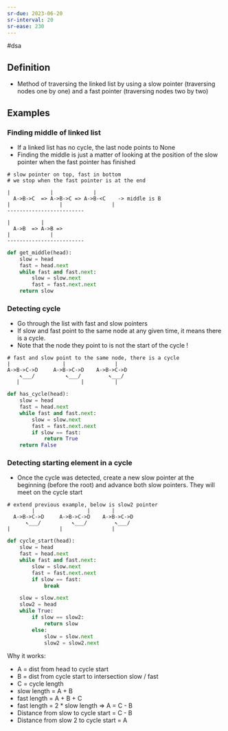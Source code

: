 ```yaml
---
sr-due: 2023-06-20
sr-interval: 20
sr-ease: 230
---
```


#dsa
## Definition

- Method of traversing the linked list by using a slow pointer (traversing nodes one by one) and a fast pointer (traversing nodes two by two)

## Examples

### Finding middle of linked list

- If a linked list has no cycle, the last node points to None
- Finding the middle is just a matter of looking at the position of the slow pointer when the fast pointer has finished

```text
# slow pointer on top, fast in bottom
# we stop when the fast pointer is at the end

|             |             |
  A->B->C  => A->B->C => A->B-<C    -> middle is B
|                |                |
-------------------------

|          |
  A->B  => A->B =>
|             |
-------------------------
```

```python
def get_middle(head):
	slow = head
	fast = head.next
	while fast and fast.next:
		slow = slow.next
		fast = fast.next.next
	return slow
```

### Detecting cycle

- Go through the list with fast and slow pointers
- If slow and fast point to the same node at any given time, it means there is a cycle.
- Note that the node they point to is not the start of the cycle !

```text
# fast and slow point to the same node, there is a cycle
|	              |                |
A->B->C->D     A->B->C->D    A->B->C->D
    ↖___/          ↖___/         ↖___/
   |                    |          |
```

```python
def has_cycle(head):
	slow = head
	fast = head.next
	while fast and fast.next:
		slow = slow.next
		fast = fast.next.next
		if slow == fast:
			return True
	return False
```

### Detecting starting element in a cycle

- Once the cycle was detected, create a new slow pointer at the beginning (before the root)
  and advance both slow pointers. They will meet on the cycle start

```text
# extend previous example, below is slow2 pointer
        |	              |       |
  A->B->C->D     A->B->C->D    A->B->C->D
      ↖___/          ↖___/         ↖___/
|                |                |
```

```python
def cycle_start(head):
	slow = head
	fast = head.next
	while fast and fast.next:
		slow = slow.next
		fast = fast.next.next
		if slow == fast:
			break

	slow = slow.next
	slow2 = head
	while True:
		if slow == slow2:
			return slow
		else:
			slow = slow.next
			slow2 = slow2.next
```

Why it works:

- A = dist from head to cycle start
- B = dist from cycle start to intersection slow / fast
- C = cycle length
- slow length = A + B
- fast length = A + B + C
- fast length = 2 \* slow length => A = C - B
- Distance from slow to cycle start = C - B
- Distance from slow 2 to cycle start = A
